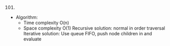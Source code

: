 101.

- Algorithm:
  - Time complexity O(n)
  - Space complexity O(1)
    Recursive solution: normal in order traversal
    Iterative solution: Use queue FIFO, push node children in and evaluate
